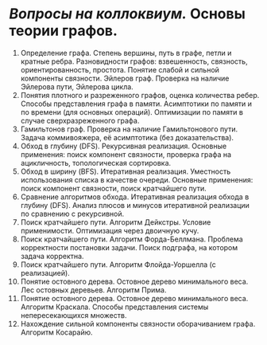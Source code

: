 # _Вопросы на коллоквиум._ Основы теории графов.
1) Определение графа. Степень вершины, путь в графе, петли и кратные ребра. Разновидности графов: взвешенность, связность, ориентированность, простота. Понятие слабой и сильной компоненты связности. Эйлеров граф. Проверка на наличие Эйлерова пути, Эйлерова цикла.
2) Понятия плотного и разреженного графов, оценка количества ребер. Способы представления графа в памяти. Асимптотики по памяти и по времени (для основных операций). Оптимизации по памяти в случае сверхразреженного графа.
1) Гамильтонов граф. Проверка на наличие Гамильтонового пути. Задача коммивояжера, её асимптотика (без доказательства).
2) Обход в глубину (DFS). Рекурсивная реализация. Основные применения: поиск компонент связности, проверка графа на ацикличность, топологическая сортировка.
4) Обход в ширину (BFS). Итеративная реализация. Уместность использования списка в качестве очереди. Основные применения: поиск компонент связности, поиск кратчайшего пути. 
5) Сравнение алгоритмов обхода. Итеративная реализация обхода в глубину (DFS). Анализ плюсов и минусов итеративной реализации по сравнению с рекурсивной.
7) Поиск кратчайшего пути. Алгоритм Дейкстры. Условие применимости. Оптимизация через двоичную кучу.
8) Поиск кратчайшего пути. Алгоритм Форда-Беллмана. Проблема корректности постановки задачи. Поиск подграфа, на котором задача корректна.
9) Поиск кратчайшего пути. Алгоритм Флойда-Уоршелла (с реализацией).
10) Понятие остовного дерева. Остовное дерево минимального веса. Лес остовных деревьев. Алгоритм Прима.
11) Понятие остовного дерева. Остовное дерево минимального веса. Алгоритм Краскала. Способы представления системы непересекающихся множеств.
12) Нахождение сильной компоненты связности оборачиванием графа. Алгоритм Косарайю. 
